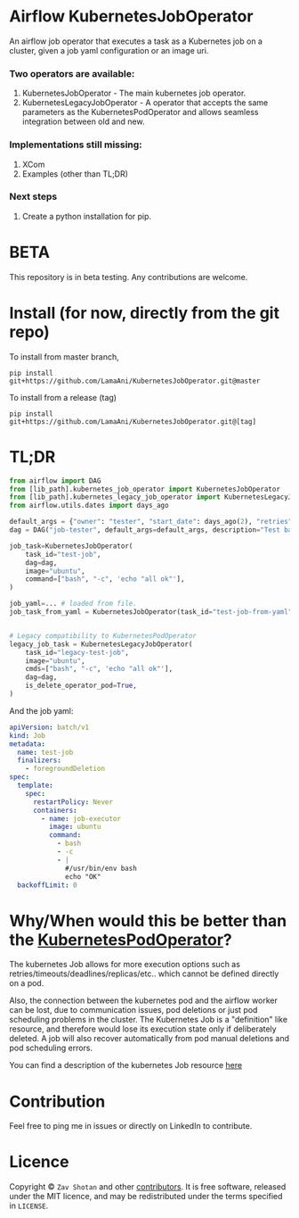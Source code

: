# Airflow KubernetesJobOperator

An airflow job operator that executes a task as a Kubernetes job on a cluster, given a job yaml configuration or an image uri.

### Two operators are available:

1. KubernetesJobOperator - The main kubernetes job operator.
1. KubernetesLegacyJobOperator - A operator that accepts the same parameters as
   the KubernetesPodOperator and allows seamless integration between old and new.

### Implementations still missing:

1. XCom
1. Examples (other than TL;DR)

### Next steps

1. Create a python installation for pip.

# BETA

This repository is in beta testing. Any contributions are welcome.

# Install (for now, directly from the git repo)

To install from master branch,

```shell
pip install git+https://github.com/LamaAni/KubernetesJobOperator.git@master
```

To install from a release (tag)

```shell
pip install git+https://github.com/LamaAni/KubernetesJobOperator.git@[tag]
```

# TL;DR

```python
from airflow import DAG
from [lib_path].kubernetes_job_operator import KubernetesJobOperator
from [lib_path].kubernetes_legacy_job_operator import KubernetesLegacyJobOperator
from airflow.utils.dates import days_ago

default_args = {"owner": "tester", "start_date": days_ago(2), "retries": 0}
dag = DAG("job-tester", default_args=default_args, description="Test base job operator", schedule_interval=None)

job_task=KubernetesJobOperator(
    task_id="test-job",
    dag=dag,
    image="ubuntu",
    command=["bash", "-c", 'echo "all ok"'],
)

job_yaml=... # loaded from file.
job_task_from_yaml = KubernetesJobOperator(task_id="test-job-from-yaml", job_yaml=job_yaml, dag=dag)


# Legacy compatibility to KubernetesPodOperator
legacy_job_task = KubernetesLegacyJobOperator(
    task_id="legacy-test-job",
    image="ubuntu",
    cmds=["bash", "-c", 'echo "all ok"'],
    dag=dag,
    is_delete_operator_pod=True,
)
```

And the job yaml:

```yaml
apiVersion: batch/v1
kind: Job
metadata:
  name: test-job
  finalizers:
    - foregroundDeletion
spec:
  template:
    spec:
      restartPolicy: Never
      containers:
        - name: job-executor
          image: ubuntu
          command:
            - bash
            - -c
            - |
              #/usr/bin/env bash
              echo "OK"
  backoffLimit: 0
```

# Why/When would this be better than the [KubernetesPodOperator](https://github.com/apache/airflow/blob/master/airflow/contrib/operators/kubernetes_pod_operator.p)?

The kubernetes Job allows for more execution options such as retries/timeouts/deadlines/replicas/etc.. which cannot be defined directly on a pod.

Also, the connection between the kubernetes pod and the airflow worker can be lost, due to communication issues,
pod deletions or just pod scheduling problems in the cluster. The Kubernetes Job is a "definition" like resource, and therefore would lose its execution state only if deliberately deleted. A job will also recover automatically from pod manual deletions and pod scheduling errors.

You can find a description of the kubernetes Job resource [here](https://kubernetes.io/docs/concepts/workloads/controllers/jobs-run-to-completion/)

# Contribution

Feel free to ping me in issues or directly on LinkedIn to contribute.

# Licence

Copyright ©
`Zav Shotan` and other [contributors](https://github.com/LamaAni/postgres-xl-helm/graphs/contributors).
It is free software, released under the MIT licence, and may be redistributed under the terms specified in `LICENSE`.
